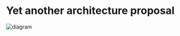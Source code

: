 # Yet another architecture proposal

![diagram](https://github.com/mohammadt-deriv/architecture_proposal/assets/75987594/61f530d6-a552-47f2-b717-81b911447783)
